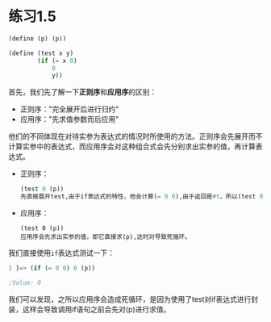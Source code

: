 # 练习1.5

```lisp
(define (p) (p))

(define (test x y)
  		(if (= x 0)
            0
            y))
```

首先，我们先了解一下**正则序**和**应用序**的区别：

- 正则序："完全展开后进行归约"
- 应用序："先求值参数而后应用"

他们的不同体现在对待实参为表达式的情况时所使用的方法。正则序会先展开而不计算实参中的表达式，而应用序会对这种组合式会先分别求出实参的值，再计算表达式。

- 正则序：

  ```lisp
  (test 0 (p))
  先直接展开test,由于if表达式的特性，他会计算(= 0 0),由于返回是#t，所以(test 0 p)会直接返回0，而不会计算(p)
  ```

- 应用序：

  ```sicp
  (test 0 (p))
  应用序会先求出实参的值，即它直接求(p),这时对导致死循环。
  ```

我们直接使用`if`表达式测试一下：

```lisp
1 ]=> (if (= 0 0) 0 (p))

;Value: 0

```

我们可以发现，之所以应用序会造成死循环，是因为使用了test对if表达式进行封装，这样会导致调用if语句之前会先对(p)进行求值。